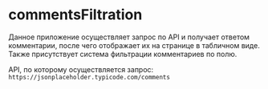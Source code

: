 # commentsFiltration

Данное приложение осуществляет запрос по API и получает ответом комментарии, после чего отображает их на странице в табличном виде. Также присутствует система фильтрации комментариев по полю.

API, по которому осуществляется запрос:    
`https://jsonplaceholder.typicode.com/comments`


